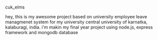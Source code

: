 cuk_elms

hey, this is my awesome project based on university employee leave managmenet system for my university 
central university of karnatka, kalaburagi, india. i'm makin my final year project using node.js, express framework and mongodb database
